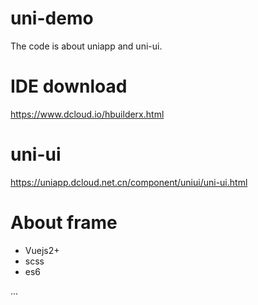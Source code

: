# uni-demo
 The code is about uniapp and uni-ui.
# IDE download
https://www.dcloud.io/hbuilderx.html
# uni-ui
https://uniapp.dcloud.net.cn/component/uniui/uni-ui.html
# About frame
* Vuejs2+
* scss
* es6

...


